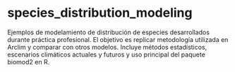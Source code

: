 # species_distribution_modeling
Ejemplos de modelamiento de distribución de especies desarrollados durante práctica profesional. El objetivo es replicar metodología utilizada en Arclim y comparar con otros modelos. Incluye métodos estadísticos, escenarios climáticos actuales y futuros y uso principal del paquete biomod2 en R.
